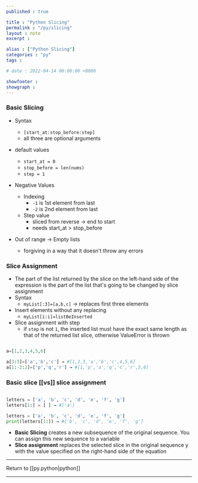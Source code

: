 ```yaml
---
published : true

title : "Python Slicing"
permalink : "/py/slicing"
layout : note
excerpt : 

alias : ["Python Slicing"]
categories : "py"
tags : 

# date : 2022-04-14 00:00:00 +0000

showfooter : 
showgraph : 
---
```


### Basic Slicing

- Syntax 
	- `[start_at:stop_before:step]`
	- all three are optional arguments
- default values
	- `start_at = 0`
	- `stop_before = len(nums)`
	- `step = 1`

- Negative Values
	- Indexing
		- `-1` is 1st element from last
		- `-2` is 2nd element from last
	- Step value
		- sliced from reverse → end to start
		- needs start_at > stop_before

- Out of range → Empty lists
	- forgiving in a way that it doesn't throw any errors

### Slice Assignment
- The part of the list returned by the slice on the left-hand side of the expression is the part of the list that's going to be changed by slice assignment
- Syntax
	-  `myList[:3]=[a,b,c]` → replaces first three elements
- Insert elements without any replacing
	- `myList[i:i]=listBeInserted`
- Slice assignment with step
	- if `step` is not `1`, the inserted list must have the exact same length as that of the returned list slice, otherwise ValueError is thrown

```python

a=[1,2,3,4,5,6]

a[3:3]=['a','b','c'] → #[1,2,3,'a','b','c',4,5,6]
a[1:-2:2]=['p','q','r'] → #[1,'p','a','q','c','r',5,6]

```

### Basic slice [[vs]] slice assignment

```python

letters = ['a', 'b', 'c', 'd', 'e', 'f', 'g']
letters[1:] = [ ] → #['a']

letters = ['a', 'b', 'c', 'd', 'e', 'f', 'g']
print(letters[1:]) → #['b', 'c', 'd', 'e', 'f', 'g']

```

- **Basic Slicing** creates a new subsequence of the original sequence. You can assign this new sequence to a variable
- **Slice assignment** replaces the selected slice in the original sequence y with the value specified on the right-hand side of the equation

---

Return to [[py.python|python]]

---
